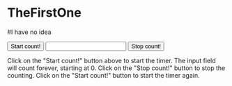 # TheFirstOne
#I have no idea

<!DOCTYPE html>
<html>
<head>
<script>
var c=0;
var t;
var timer_is_on=0;

function timedCount()
{
document.getElementById('txt').value=c;
c=c+1;
t=setTimeout(function(){timedCount()},1000);
}

function doTimer()
{
if (!timer_is_on)
  {
  timer_is_on=1;
  timedCount();
  }
}

function stopCount()
{
clearTimeout(t);
timer_is_on=0;
}
</script>
</head>

<body>
<form>
<input type="button" value="Start count!" onclick="doTimer()" />
<input type="text" id="txt" />
<input type="button" value="Stop count!" onclick="stopCount()" />
</form>
<p>
Click on the "Start count!" button above to start the timer. The input field will count forever, starting at 0. Click on the "Stop count!" button to stop the counting. Click on the "Start count!" button to start the timer again.
</p>
</body>
</html>

